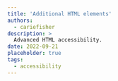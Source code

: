 ```yaml
---
title: 'Additional HTML elements'
authors:
  - cariefisher
description: >
  Advanced HTML accessibility.
date: 2022-09-21
placeholder: true
tags:
  - accessibility
---
```

